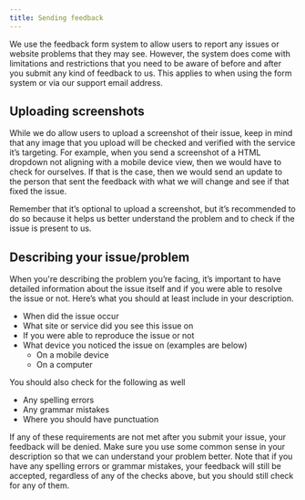 ```yaml
---
title: Sending feedback
---
```


We use the feedback form system to allow users to report any issues or website problems that they may see. However, the system does come with limitations and restrictions that you need to be aware of before and after you submit any kind of feedback to us. This applies to when using the form system or via our support email address.

## Uploading screenshots
While we do allow users to upload a screenshot of their issue, keep in mind that any image that you upload will be checked and verified with the service it’s targeting. For example, when you send a screenshot of a HTML dropdown not aligning with a mobile device view, then we would have to check for ourselves. If that is the case, then we would send an update to the person that sent the feedback with what we will change and see if that fixed the issue.

Remember that it’s optional to upload a screenshot, but it’s recommended to do so because it helps us better understand the problem and to check if the issue is present to us.

## Describing your issue/problem
When you're describing the problem you’re facing, it’s important to have detailed information about the issue itself and if you were able to resolve the issue or not. Here’s what you should at least include in your description.

* When did the issue occur  
* What site or service did you see this issue on  
* If you were able to reproduce the issue or not  
* What device you noticed the issue on (examples are below)  
    * On a mobile device  
    * On a computer

You should also check for the following as well

* Any spelling errors  
* Any grammar mistakes  
* Where you should have punctuation

If any of these requirements are not met after you submit your issue, your feedback will be denied. Make sure you use some common sense in your description so that we can understand your problem better. Note that if you have any spelling errors or grammar mistakes, your feedback will still be accepted, regardless of any of the checks above, but you should still check for any of them.